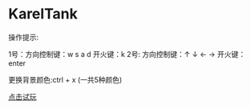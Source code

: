 # KarelTank

操作提示:

1号：方向控制键：w s a d    开火键：k
2号: 方向控制键：↑ ↓ ← →    开火键：enter

更换背景颜色:ctrl + x (一共5种颜色)

[点击试玩](https://wangkarel.github.io/KarelTank/tankSolo.html)
